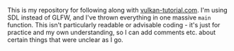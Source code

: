 This is my repository for following along with [vulkan-tutorial.com](https://vulkan-tutorial.com).
I'm using SDL instead of GLFW, and I've thrown everything in one massive `main` function.
This isn't particularly readable or advisable coding - it's just for practice and my own understanding, so I can add comments etc. about certain things that were unclear as I go.
